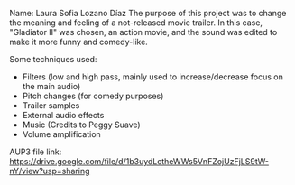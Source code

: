 Name: Laura Sofia Lozano Díaz
The purpose of this project was to change the meaning and feeling of a not-released movie trailer. In this case, "Gladiator II" was chosen, an action movie, and the sound was edited to make it more funny and comedy-like.

Some techniques used:

- Filters (low and high pass, mainly used to increase/decrease focus on the main audio)
- Pitch changes (for comedy purposes)
- Trailer samples
- External audio effects
- Music (Credits to Peggy Suave)
- Volume amplification

AUP3 file link: https://drive.google.com/file/d/1b3uydLctheWWs5VnFZojUzFjLS9tW-nY/view?usp=sharing
